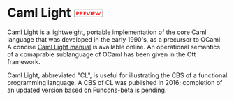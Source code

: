 Caml Light ![PREVIEW](../../Funcons-beta/preview.png)
==========

Caml Light is a lightweight, portable implementation of the core Caml language
that was developed in the early 1990's, as a precursor to OCaml. A concise
[Caml Light manual] is available online. An operational semantics of a
comaprable sublanguage of OCaml has been given in the Ott framework.

Caml Light, abbreviated "CL", is useful for illustrating the CBS of a 
functional programming language. A CBS of CL was published in 2016;
completion of an updated version based on Funcons-beta is pending.

[Caml Light manual]: https://caml.inria.fr/pub/docs/manual-caml-light/
